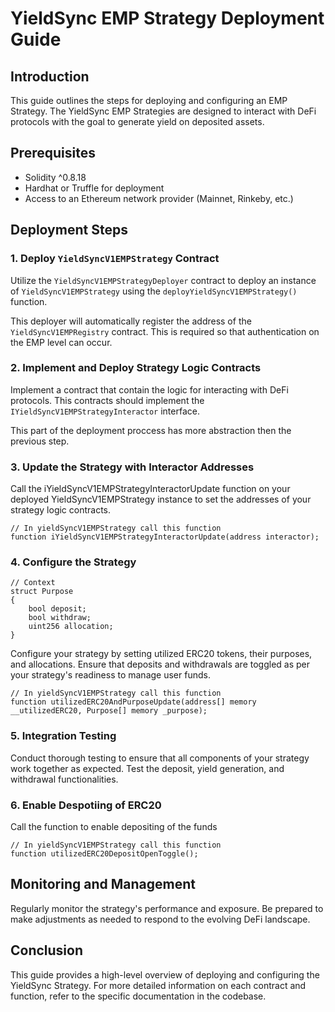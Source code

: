 # YieldSync EMP Strategy Deployment Guide

## Introduction

This guide outlines the steps for deploying and configuring an EMP Strategy. The YieldSync EMP Strategies are designed to interact with DeFi protocols with the goal to generate yield on deposited assets.

## Prerequisites

- Solidity ^0.8.18
- Hardhat or Truffle for deployment
- Access to an Ethereum network provider (Mainnet, Rinkeby, etc.)

## Deployment Steps

### 1. Deploy `YieldSyncV1EMPStrategy` Contract

Utilize the `YieldSyncV1EMPStrategyDeployer` contract to deploy an instance of `YieldSyncV1EMPStrategy` using the `deployYieldSyncV1EMPStrategy()` function.

This deployer will automatically register the address of the `YieldSyncV1EMPRegistry` contract. This is required so that authentication on the EMP level can occur.

### 2. Implement and Deploy Strategy Logic Contracts

Implement a contract that contain the logic for interacting with DeFi protocols. This contracts should implement the `IYieldSyncV1EMPStrategyInteractor` interface.

This part of the deployment proccess has more abstraction then the previous step.

### 3. Update the Strategy with Interactor Addresses

Call the iYieldSyncV1EMPStrategyInteractorUpdate function on your deployed YieldSyncV1EMPStrategy instance to set the addresses of your strategy logic contracts.

```solidity
// In yieldSyncV1EMPStrategy call this function
function iYieldSyncV1EMPStrategyInteractorUpdate(address interactor);
```

### 4. Configure the Strategy

```solidity
// Context
struct Purpose
{
	bool deposit;
	bool withdraw;
	uint256 allocation;
}
````

Configure your strategy by setting utilized ERC20 tokens, their purposes, and allocations. Ensure that deposits and withdrawals are toggled as per your strategy's readiness to manage user funds.

```solidity
// In yieldSyncV1EMPStrategy call this function
function utilizedERC20AndPurposeUpdate(address[] memory __utilizedERC20, Purpose[] memory _purpose);
```

### 5. Integration Testing

Conduct thorough testing to ensure that all components of your strategy work together as expected. Test the deposit, yield generation, and withdrawal functionalities.

### 6. Enable Despotiing of ERC20

Call the function to enable depositing of the funds

```solidity
// In yieldSyncV1EMPStrategy call this function
function utilizedERC20DepositOpenToggle();
```

## Monitoring and Management

Regularly monitor the strategy's performance and exposure. Be prepared to make adjustments as needed to respond to the evolving DeFi landscape.

## Conclusion

This guide provides a high-level overview of deploying and configuring the YieldSync Strategy. For more detailed information on each contract and function, refer to the specific documentation in the codebase.

